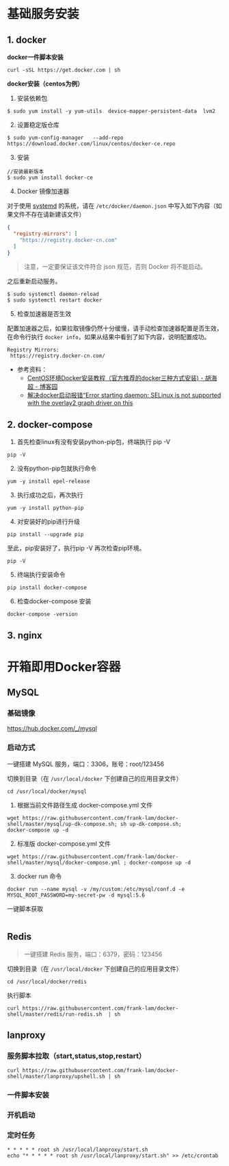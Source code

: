 # 基础服务安装

## 1. docker

**docker一件脚本安装**

```
curl -sSL https://get.docker.com | sh
```

**docker安装（centos为例）**

1. 安装依赖包

```shell
$ sudo yum install -y yum-utils  device-mapper-persistent-data  lvm2
```

2. 设置稳定版仓库

```shell
$ sudo yum-config-manager   --add-repo  https://download.docker.com/linux/centos/docker-ce.repo
```

3. 安装

```shell
//安装最新版本
$ sudo yum install docker-ce
```

4. Docker 镜像加速器

对于使用 [systemd](https://www.freedesktop.org/wiki/Software/systemd/) 的系统，请在 `/etc/docker/daemon.json` 中写入如下内容（如果文件不存在请新建该文件）

```json
{
  "registry-mirrors": [
    "https://registry.docker-cn.com"
  ]
}
```

> 注意，一定要保证该文件符合 json 规范，否则 Docker 将不能启动。

之后重新启动服务。

```
$ sudo systemctl daemon-reload
$ sudo systemctl restart docker
```

5. 检查加速器是否生效

配置加速器之后，如果拉取镜像仍然十分缓慢，请手动检查加速器配置是否生效，在命令行执行 `docker info`，如果从结果中看到了如下内容，说明配置成功。

```
Registry Mirrors:
 https://registry.docker-cn.com/
```

- 参考资料：
  - [CentOS环境Docker安装教程（官方推荐的docker三种方式安装) - 胡海超 - 博客园](http://www.cnblogs.com/cblogs/p/9333368.html)
  - [解决docker启动报错“Error starting daemon: SELinux is not supported with the overlay2 graph driver on this](https://blog.csdn.net/haoding205/article/details/82492263) 



## 2. docker-compose

1. 首先检查linux有没有安装python-pip包，终端执行 pip -V

```
pip -V
```

2. 没有python-pip包就执行命令

```
yum -y install epel-release
```

3. 执行成功之后，再次执行

```
yum -y install python-pip
```

4. 对安装好的pip进行升级

```
pip install --upgrade pip
```

至此，pip安装好了，执行pip -V 再次检查pip环境。

```
pip -V
```

5. 终端执行安装命令

```
pip install docker-compose
```

6. 检查docker-compose 安装

```
docker-compose -version
```



## 3. nginx





# 开箱即用Docker容器

## MySQL

### 基础镜像

https://hub.docker.com/_/mysql

### 启动方式

一键搭建 MySQL 服务，端口：3306，账号：root/123456

切换到目录（在 `/usr/local/docker` 下创建自己的应用目录文件）

```shell
cd /usr/local/docker/mysql
```

1. 根据当前文件路径生成 docker-compose.yml 文件

```shell
wget https://raw.githubusercontent.com/frank-lam/docker-shell/master/mysql/up-dk-compose.sh; sh up-dk-compose.sh;
docker-compose up -d
```

2. 标准版 docker-compose.yml 文件

```shell
wget https://raw.githubusercontent.com/frank-lam/docker-shell/master/mysql/docker-compose.yml ; docker-compose up -d
```

3. docker run 命令

```
docker run --name mysql -v /my/custom:/etc/mysql/conf.d -e MYSQL_ROOT_PASSWORD=my-secret-pw -d mysql:5.6
```

一键脚本获取

```

```



## Redis

> 一键搭建 Redis 服务，端口：6379，密码：123456

切换到目录（在 `/usr/local/docker` 下创建自己的应用目录文件）

```shell
cd /usr/local/docker/redis
```

执行脚本

```shell
curl https://raw.githubusercontent.com/frank-lam/docker-shell/master/redis/run-redis.sh  | sh
```



## lanproxy

### 服务脚本拉取（start,status,stop,restart）

```shell
curl https://raw.githubusercontent.com/frank-lam/docker-shell/master/lanproxy/upshell.sh | sh
```



### 一件脚本安装





### 开机启动



### 定时任务

```shell
* * * * * root sh /usr/local/lanproxy/start.sh
echo "* * * * * root sh /usr/local/lanproxy/start.sh" >> /etc/crontab
```

